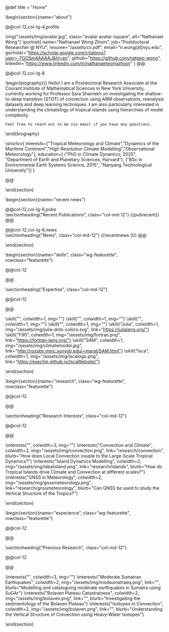 @def title = "Home"

<!-- -----------------
     BIOGRAPHY SECTION
     ----------------- -->

\begin{section}{name="about"}

@@col-12,col-lg-4,profile

\img{"/assets/img/avatar.jpg", class="avatar avatar-square", alt="Nathanael Wong"}
\portrait{
    name="Nathanael Wong Zhixin",
    job="Postdoctoral Researcher @ NYU",
    resume="/assets/cv.pdf",
    email="n.wong[at]nyu.edu",
    gscholar="https://scholar.google.com/citations?user=-7GOSm4AAAAJ&hl=en",
    github="https://github.com/natgeo-wong",
    linkedin="https://www.linkedin.com/in/nathanaelwongzhixin"
}
@@

@@col-12,col-lg-8

\begin{biography}{}
    Hello! I am a Postdoctoral Research Associate at the Courant Institute of Mathematical Sciences in New York University, currently working for Professor Sara Shamekh on investigating the shallow-to-deep transition (STDT) of convection using ARM observations, reanalysis datasets and deep learning techniques. I am also particularly interested in understanding the climatology of tropical islands using hierarchies of model complexity.

    Feel free to reach out to me via email if you have any questions.
 
\end{biography}

\shortcv{
    interests=["Tropical Meteorology and Climate","Dynamics of the Maritime Continent","High Resolution Climate Modelling","Observational Meteorology"],
    education=[
        ("PhD in Climate Dynamics, 2025", "Department of Earth and Planetary Sciences, Harvard"),
        ("BSc in Environmental Earth Systems Science, 2015", "Nanyang Technological University")]
}

@@

\end{section}

<!-- end of Biography Section -->

<!-- Recent News Section -->

\begin{section}{name="recent news"}

<!-- --------------
     Short Publication List Column
     -------------- -->
@@col-12,col-lg-6,pubs
    \
        \sectionheading{"Recent Publications", class="col-md-12"}
    {{pubrecent}}
@@


<!-- --------------
     News/Blog Column
     -------------- -->
@@col-12,col-lg-6,news
    \
        \sectionheading{"News", class="col-md-12"}
    {{recentnews 3}}
@@

\end{section}

<!-- end of Recent News Section -->

<!-- --------------
     SKILLS SECTION
     -------------- -->

\begin{section}{name="skills", class="wg-featurette", rowclass="featurette"}

@@col-12

@@

\sectionheading{"Expertise", class="col-md-12"}

@@col-12

@@

\skill{"", colwidth=1, img=""}
\skill{"", colwidth=1, img=""}
\skill{"", colwidth=1, img=""}
\skill{"", colwidth=1, img=""}
\skill{"Julia", colwidth=1, img="/assets/img/julia-dots-colors.svg", link="https://julialang.org/"}
\skill{"F90", colwidth=1, img="/assets/img/fortran.png", link="https://fortran-lang.org/"}
\skill{"SAM", colwidth=1, img="/assets/img/climatemodel.jpg", link="http://rossby.msrc.sunysb.edu/~marat/SAM.html"}
\skill{"Isca", colwidth=1, img="/assets/img/Iscalogo.png", link="https://execlim.github.io/IscaWebsite/"}

\end{section}

<!-- --------------
     INTERSTS SECTION
     -------------- -->

\begin{section}{name="research", class="wg-featurette", rowclass="featurette"}

@@col-12

@@

\sectionheading{"Research Interests", class="col-md-12"}

@@col-12

@@

\interests{"", colwidth=3, img=""}
\interests{"Convection and Climate", colwidth=2, img="/assets/img/convection.png", link="research/convection", blurb="How does Local Convection couple to the Large-Scale Tropical Dynamics?"}
\interests{"Island Dynamics Modelling", colwidth=2, img="/assets/img/idealisland.png", link="research/islands", blurb="How do Tropical Islands drive Climate and Convection at different scales?"}
\interests{"GNSS in Meteorology", colwidth=2, img="/assets/img/gnssmeteorology.png", link="research/gnssmeteorology", blurb="Can GNSS be used to study the Vertical Structure of the Tropics?"}

\end{section}

\begin{section}{name="experience", class="wg-featurette", rowclass="featurette"}

@@col-12

@@

\sectionheading{"Previous Research", class="col-md-12"}

@@col-12

@@

\interests{"", colwidth=3, img=""}
\interests{"Moderate Sumatran Earthquakes", colwidth=2, img="/assets/img/modsumatraeq.png", link="", blurb="Modelling and cataloguing moderate earthquakes in Sumatra using SuGAr"}
\interests{"Bolaven Plateau Catastraloess", colwidth=2, img="/assets/img/bolaven.png", link="", blurb="Investigating the sedimentology of the Bolaven Plateau"}
\interests{"Isotopes in Convection", colwidth=2, img="/assets/img/bolaven.png", link="", blurb="Understanding the Vertical Structure of Convection using Heavy-Water Isotopes"}

\end{section}

<!-- --------------
\begin{section}{name="about"}

@@col-12,col-md-8,profile

Text Text Text Text Text Text Text Text Text Text Text Text Text Text Text Text Text Text Text Text Text Text Text Text Text Text Text Text Text Text Text Text Text Text Text Text Text Text Text Text Text Text Text Text Text Text Text Text Text Text Text Text Text Text Text Text Text Text Text Text Text Text Text Text Text Text Text Text Text Text Text Text Text Text Text Text Text Text Text Text Text Text Text Text Text Text Text Text Text Text Text Text Text Text Text Text 

@@

\end{section}
     -------------- -->